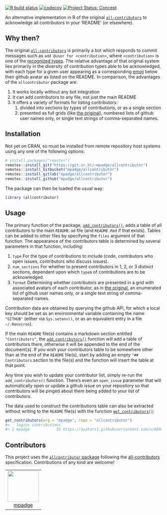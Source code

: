 <!-- README.md is generated from README.Rmd. Please edit that file -->

<!-- badges: start -->

[![R build
status](https://github.com/mpadge/allcontributor/workflows/R-CMD-check/badge.svg)](https://github.com/mpadge/allcontributor/actions?query=workflow%3AR-CMD-check)
[![codecov](https://codecov.io/gh/mpadge/allcontributor/branch/master/graph/badge.svg)](https://codecov.io/gh/mpadge/allcontributor)
[![Project Status:
Concept](https://www.repostatus.org/badges/latest/concept.svg)](https://www.repostatus.org/#concept)
<!-- badges: end -->

An alternative implementation in R of the original
[`all-contributors`](https://allcontributors.org/) to acknowledge all
contributors in your ‘README’ (or elsewhere).

## Why then?

The original [`all-contributors`](https://allcontributors.org/) is
primarily a bot which responds to commit messages such as `add @user for
<contribution>`, where `<contribution>` is one of the [recognized
types](https://allcontributors.org/docs/en/emoji-key). The relative
advantage of that original system lies primarily in the diversity of
contribution types able to be acknowledged, with each type for a given
user appearing as a corresponding
[emoji](https://allcontributors.org/docs/en/emoji-key) below their
github avatar as listed on the README. In comparison, the advantages of
the `allcontributor` package are:

1.  It works locally without any bot integration
2.  It can add contributors to any file, not just the main README
3.  It offers a variety of formats for listing contributors:
    1)  divided into sections by types of contributions, or as a single
        section
    2)  presented as full grids (like [the
        original](https://github.com/all-contributors/all-contributors/blob/master/README.md#contributors-)),
        numbered lists of github user names only, or single text strings
        of comma-separated names.

## Installation

Not yet on CRAN, so must be installed from remote repository host
systems using any one of the following options:

``` r
# install.packages("remotes")
remotes::install_git("https://git.sr.ht/~mpadge/allcontributor")
remotes::install_bitbucket("mpadge/allcontributor")
remotes::install_gitlab("mpadge/allcontributor")
remotes::install_github("mpadge/allcontributor")
```

The package can then be loaded the usual way:

``` r
library (allcontributor)
```

## Usage

The primary function of the package,
[`add_contributors()`](https://mpadge.github.io/allcontributor/reference/add_contributors.html),
adds a table of all contributors to the main `README.md` file (and
`README.Rmd` if that exists). Tables can be added to other files by
specifying the `files` argument of that function. The appearance of the
contributors table is determined by several parameters in that function,
including:

1.  `type` For the type of contributions to include (code, contributors
    who open issues, contributors who discuss issues).
2.  `num_sections` For whether to present contributors in 1, 2, or 3
    distinct sections, dependent upon which `type`s of contributions are
    to be acknowledged.
3.  `format` Determining whether contributors are presented in a grid
    with associated avatars of each contributor, as in [the
    original](https://github.com/all-contributors/all-contributors/blob/master/README.md#contributors-),
    an enumerated list of github user names only, or a single text
    string of comma-separated names.

Contribution data are obtained by querying the github API, for which a
local key should be set as an environmental variable containing the name
`"GITHUB"` (either via `Sys.setenv()`, or as an equivalent entry in a
file `~/.Renviron`).

If the main `README` file(s) contains a markdown section entitled
`"Contributors"`, the
[`add_contributors()`](https://mpadge.github.io/allcontributor/reference/add_contributors.html)
function will add a table of contributors there, otherwise it will be
appended to the end of the document(s). If you wish your contributors
table to be somewhere other than at the end of the `README` file(s),
start by adding an empty `"## Contributors` section to the file(s) and
the function will insert the table at that point.

Any time you wish to update your contributor list, simply re-run the
`add_contributors()` function. There’s even an `open_issue` parameter
that will automatically open or update a github issue on your repository
so that contributors will be pinged about them being added to your list
of contributors.

The data used to construct the contributions table can also be extracted
without writing to the `README` file(s) with the function
[`get_contributors()`](https://mpadge.github.io/allcontributor/reference/get_contributors.html):

``` r
get_contributors(org = "mpadge", repo = "allcontributor")
#>   logins contributions                                               avatar
#> 1 mpadge            55 https://avatars1.githubusercontent.com/u/6697851?v=4
```

## Contributors

<!-- ALL-CONTRIBUTORS-LIST:START - Do not remove or modify this section -->

<!-- prettier-ignore-start -->

<!-- markdownlint-disable -->

This project uses the [`allcontributor`
package](https://github.com/mpadge/allcontributor) following the
[all-contributors](https://allcontributors.org) specification.
Contributions of any kind are welcome\!

<table>

<tr>

<td align="center">

<a href="https://github.com/mpadge">
<img src="https://avatars1.githubusercontent.com/u/6697851?v=4" width="100px;" alt=""/>
</a><br>
<a href="https://github.com/mpadge/allcontributor/commits?author=mpadge">mpadge</a>

</td>

</tr>

</table>

<!-- markdownlint-enable -->

<!-- prettier-ignore-end -->

<!-- ALL-CONTRIBUTORS-LIST:END -->
